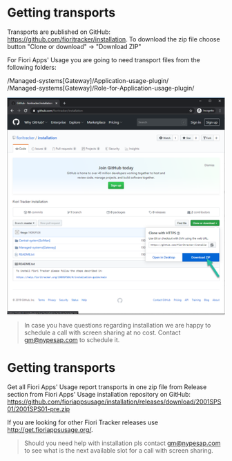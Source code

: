 # Getting transports

Transports are published on GitHub: https://github.com/fioritracker/installation. To download the zip file choose button "Clone or download" -> "Download ZIP"

For Fiori Apps' Usage you are going to need transport files from the following folders:

/Managed-systems[Gateway]/Application-usage-plugin/<br>
/Managed-systems[Gateway]/Role-for-Application-usage-plugin/

![](res/githubzip.png)

> In case you have questions regarding installation we are happy to schedule a call with screen sharing at no cost. Contact gm@nypesap.com to schedule it.


# Getting transports

Get all Fiori Apps' Usage report transports in one zip file from Release section from Fiori Apps' Usage installation repository on GitHub: https://github.com/fioriappsusage/installation/releases/download/2001SPS01/2001SPS01-pre.zip

If you are looking for other Fiori Tracker releases use http://get.fioriappsusage.org/.

> Should you need help with installation pls contact gm@nypesap.com to see what is the next available slot for a call with screen sharing.
